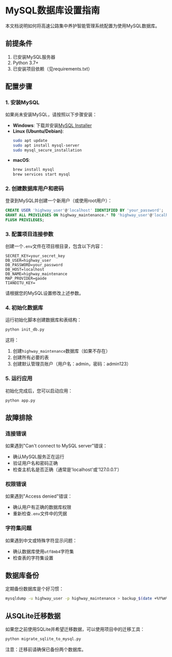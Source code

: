 # MySQL数据库设置指南

本文档说明如何将高速公路集中养护智能管理系统配置为使用MySQL数据库。

## 前提条件

1. 已安装MySQL服务器
2. Python 3.7+
3. 已安装项目依赖（见requirements.txt）

## 配置步骤

### 1. 安装MySQL

如果尚未安装MySQL，请按照以下步骤安装：

- **Windows**: 下载并安装[MySQL Installer](https://dev.mysql.com/downloads/installer/)
- **Linux (Ubuntu/Debian)**:
  ```bash
  sudo apt update
  sudo apt install mysql-server
  sudo mysql_secure_installation
  ```
- **macOS**:
  ```bash
  brew install mysql
  brew services start mysql
  ```

### 2. 创建数据库用户和密码

登录到MySQL并创建一个新用户（或使用root用户）：

```sql
CREATE USER 'highway_user'@'localhost' IDENTIFIED BY 'your_password';
GRANT ALL PRIVILEGES ON highway_maintenance.* TO 'highway_user'@'localhost';
FLUSH PRIVILEGES;
```

### 3. 配置项目连接参数

创建一个`.env`文件在项目根目录，包含以下内容：

```
SECRET_KEY=your_secret_key
DB_USER=highway_user
DB_PASSWORD=your_password
DB_HOST=localhost
DB_NAME=highway_maintenance
MAP_PROVIDER=gaode
TIANDITU_KEY=
```

请根据您的MySQL设置修改上述参数。

### 4. 初始化数据库

运行初始化脚本创建数据库和表结构：

```bash
python init_db.py
```

这将：
1. 创建`highway_maintenance`数据库（如果不存在）
2. 创建所有必要的表
3. 创建默认管理员账户（用户名：admin，密码：admin123）

### 5. 运行应用

初始化完成后，您可以启动应用：

```bash
python app.py
```

## 故障排除

### 连接错误

如果遇到"Can't connect to MySQL server"错误：
- 确认MySQL服务正在运行
- 验证用户名和密码正确
- 检查主机名是否正确（通常是'localhost'或'127.0.0.1'）

### 权限错误

如果遇到"Access denied"错误：
- 确认用户有正确的数据库权限
- 重新检查`.env`文件中的凭据

### 字符集问题

如果遇到中文或特殊字符显示问题：
- 确认数据库使用`utf8mb4`字符集
- 检查表的字符集设置

## 数据库备份

定期备份数据库是个好习惯：

```bash
mysqldump -u highway_user -p highway_maintenance > backup_$(date +%Y%m%d).sql
```

## 从SQLite迁移数据

如果您之前使用SQLite并希望迁移数据，可以使用项目中的迁移工具：

```bash
python migrate_sqlite_to_mysql.py
```

注意：迁移前请确保已备份两个数据库。 
